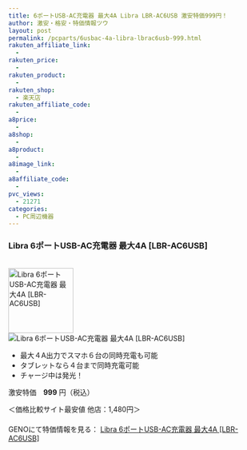 ```yaml
---
title: 6ポートUSB-AC充電器 最大4A Libra LBR-AC6USB 激安特価999円！
author: 激安・格安・特価情報ツウ
layout: post
permalink: /pcparts/6usbac-4a-libra-lbrac6usb-999.html
rakuten_affiliate_link:
  - 
rakuten_price:
  - 
rakuten_product:
  - 
rakuten_shop:
  - 楽天店
rakuten_affiliate_code:
  - 
a8price:
  - 
a8shop:
  - 
a8product:
  - 
a8image_link:
  - 
a8affiliate_code:
  - 
pvc_views:
  - 21271
categories:
  - PC周辺機器
---
```

### Libra 6ポートUSB-AC充電器 最大4A [LBR-AC6USB]

<div class="img-bg2 img_L">
  <a href="http://px.a8.net/svt/ejp?a8mat=1I0DKG+A2L0YI+1TD2+5ZEMP&#038;a8ejpredirect=http://www.geno-web.jp/shopdetail/000000033364" title="Libra 6ポートUSB-AC充電器 最大4A [LBR-AC6USB]" target="_blank"><br /> <img border="0" alt="Libra 6ポートUSB-AC充電器 最大4A [LBR-AC6USB]" src="http://i0.wp.com/www.geno-web.jp/shopimages/genoweb/0000000333644.jpg?w=130"width="130" data-recalc-dims="1" /></a><br /> <img border="0" src="http://i2.wp.com/www16.a8.net/0.gif?resize=1%2C1" alt="Libra 6ポートUSB-AC充電器 最大4A [LBR-AC6USB]" data-recalc-dims="1" />
</div>

<!--more-->

  * 最大４A出力でスマホ６台の同時充電も可能
  * タブレットなら４台まで同時充電可能
  * チャージ中は発光！

激安特価　<span class="tokka-price"><strong>999</strong></span> 円（税込）

＜価格比較サイト最安値 他店：1,480円＞  
　  
GENOにて特価情報を見る： <span class="fs150p"><a href="http://px.a8.net/svt/ejp?a8mat=1I0DKG+A2L0YI+1TD2+5ZEMP&#038;a8ejpredirect=http://www.geno-web.jp/shopdetail/000000033364" target="_blank">Libra 6ポートUSB-AC充電器 最大4A [LBR-AC6USB]</a></span>